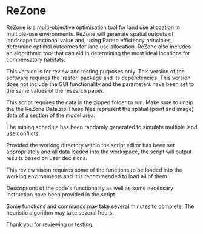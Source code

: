 # ReZone
ReZone is a multi-objective optimisation tool for land use allocation in multiple-use environments.
ReZone will generate spatial outputs of landscape functional value and, using Pareto efficiency principles, determine optimal outcomes for land use allocation. 
ReZone also includes an algorithmic tool that can aid in determining the most ideal locations for compensatory habitats. 

This version is for review and testing purposes only.
This version of the software requires the 'raster' package and its dependencies. 
This version does not include the GUI functionality and the parameters have been set to the same values of the research paper.

This script requires the data in the zipped folder to run. Make sure to unzip the the ReZone Data.zip These files represent the spatial (point and image) data of a section of the model area.

The mining schedule has been randomly generated to simulate multiple land use conflicts. 

Provided the working directory within the script editor has been set appropriately and all data loaded into the workspace, the script will output results based on user decisions.

This review vision requires some of the functions to be loaded into the working environments and it is recommended to load all of them.

Descriptions of the code's functionality as well as some necessary instruction have been provided in the script. 

Some functions and commands may take several minutes to complete. The heuristic algorithm may take several hours. 

Thank you for reviewing or testing.
